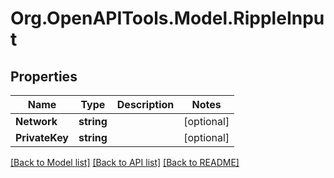 # Org.OpenAPITools.Model.RippleInput

## Properties

Name | Type | Description | Notes
------------ | ------------- | ------------- | -------------
**Network** | **string** |  | [optional] 
**PrivateKey** | **string** |  | [optional] 

[[Back to Model list]](../README.md#documentation-for-models) [[Back to API list]](../README.md#documentation-for-api-endpoints) [[Back to README]](../README.md)

